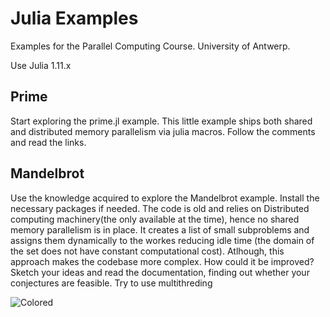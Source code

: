 # Julia Examples

Examples for the Parallel Computing Course.
University of Antwerp.

Use Julia 1.11.x

## Prime
Start exploring the prime.jl example. This little example ships both shared and distributed memory parallelism via julia macros.
Follow the comments and read the links.

## Mandelbrot
Use the knowledge acquired to explore the Mandelbrot example.
Install the necessary packages if needed.
The code is old and relies on Distributed computing machinery(the only available at the time), hence no shared memory parallelism is in place.
It creates a list of small subproblems and assigns them dynamically to the workes reducing idle time (the domain of the set does not have constant computational cost). Atlhough, this approach makes the codebase more complex.
How could it be improved? Sketch your ideas and read the documentation, finding out whether your conjectures are feasible.
Try to use multithreding 

![Colored](https://github.com/user-attachments/assets/c9de94ce-d44a-45a3-b1a1-3e7113cf3a70)
